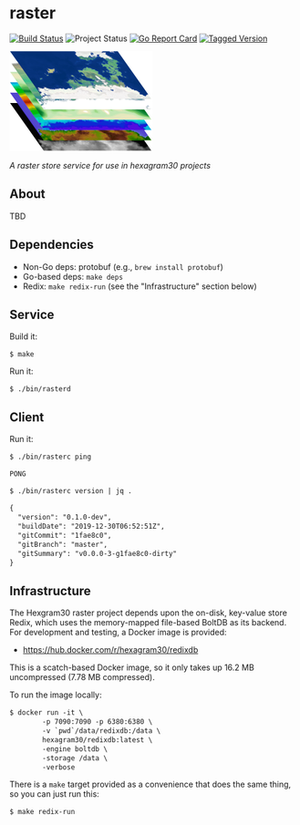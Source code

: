 # raster

[![Build Status][build-badge]][build]
![Project Status][project-status]
[![Go Report Card][report-card-badge]][report-card]
[![Tagged Version][tag-badge]][tag]

[![Project Logo][logo]][logo-large]

*A raster store service for use in hexagram30 projects*

## About

TBD

## Dependencies

* Non-Go deps: protobuf (e.g., `brew install protobuf`)
* Go-based deps: `make deps`
* Redix: `make redix-run` (see the "Infrastructure" section below)

## Service

Build it:

```shell
$ make
```

Run it:

```shell
$ ./bin/rasterd
```

## Client

Run it:

```shell
$ ./bin/rasterc ping
```
```
PONG
```

```shell
$ ./bin/rasterc version | jq .
```
```
{
  "version": "0.1.0-dev",
  "buildDate": "2019-12-30T06:52:51Z",
  "gitCommit": "1fae8c0",
  "gitBranch": "master",
  "gitSummary": "v0.0.0-3-g1fae8c0-dirty"
}
```

## Infrastructure

The Hexgram30 raster project depends upon the on-disk, key-value store Redix,
which uses the memory-mapped file-based BoltDB as its backend. For development
and testing, a Docker image is provided:

* https://hub.docker.com/r/hexagram30/redixdb

This is a scatch-based Docker image, so it only takes up 16.2 MB uncompressed
(7.78 MB compressed).

To run the image locally:

```shell
$ docker run -it \
		-p 7090:7090 -p 6380:6380 \
		-v `pwd`/data/redixdb:/data \
		hexagram30/redixdb:latest \
		-engine boltdb \
		-storage /data \
		-verbose
```

There is a `make` target provided as a convenience that does the same thing, so
you can just run this:

```shell
$ make redix-run
```

<!-- Named page links below: /-->

[logo]: https://raw.githubusercontent.com/hexagram30/raster/master/assets/images/logo.png
[logo-large]: https://raw.githubusercontent.com/hexagram30/raster/master/assets/images/logo-large.png
[build-badge]: https://github.com/hexagram30/raster/workflows/Go/badge.svg
[build]: https://github.com/hexagram30/raster/actions
[report-card-badge]: https://goreportcard.com/badge/hexagram30/raster?v1
[report-card]: https://goreportcard.com/report/hexagram30/raster
[project-status]: https://img.shields.io/badge/project%20status-planning-violet.svg
[tag-badge]: https://img.shields.io/github/tag/hexagram30/raster.svg
[tag]: https://github.com/hexagram30/raster/tags
